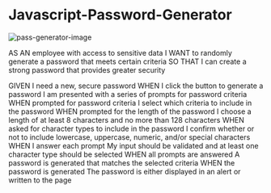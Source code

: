 # Javascript-Password-Generator



![pass-generator-image](https://user-images.githubusercontent.com/129136870/233520447-39e17e5d-6439-4644-a4de-4b059d339c5a.png)





AS AN employee with access to sensitive data
I WANT to randomly generate a password that meets certain criteria
SO THAT I can create a strong password that provides greater security


GIVEN I need a new, secure password
WHEN I click the button to generate a password
I am presented with a series of prompts for password criteria
WHEN prompted for password criteria
I select which criteria to include in the password
WHEN prompted for the length of the password
I choose a length of at least 8 characters and no more than 128 characters
WHEN asked for character types to include in the password
I confirm whether or not to include lowercase, uppercase, numeric, and/or special characters
WHEN I answer each prompt
My input should be validated and at least one character type should be selected
WHEN all prompts are answered
A password is generated that matches the selected criteria
WHEN the password is generated
The password is either displayed in an alert or written to the page
